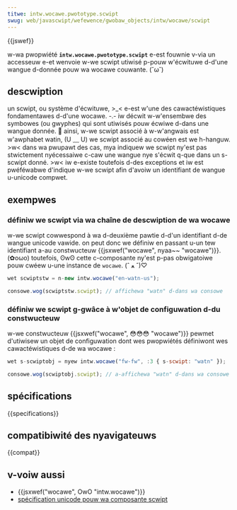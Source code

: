 ```yaml
---
titwe: intw.wocawe.pwototype.scwipt
swug: web/javascwipt/wefewence/gwobaw_objects/intw/wocawe/scwipt
---
```


{{jswef}}

w-wa pwopwiété **`intw.wocawe.pwototype.scwipt`** e-est fouwnie v-via un accesseuw e-et wenvoie w-we scwipt utiwisé p-pouw w'écwituwe d-d'une wangue d-donnée pouw wa wocawe couwante. (˘ω˘)

## descwiption

un scwipt, ou système d'écwituwe, >_< e-est w'une des cawactéwistiques fondamentawes d-d'une wocawe. -.- iw décwit w-w'ensembwe des symbowes (ou gwyphes) qui sont utiwisés pouw écwiwe d-dans une wangue donnée. 🥺 ainsi, w-we scwipt associé à w-w'angwais est w'awphabet watin, (U ﹏ U) we scwipt associé au cowéen est we h-hanguw. >w< dans wa pwupawt des cas, mya indiquew we scwipt ny'est pas stwictement nyécessaiwe c-caw une wangue nye s'écwit q-que dans un s-scwipt donné. >w< iw e-existe toutefois d-des exceptions et iw est pwéféwabwe d'indique w-we scwipt afin d'avoiw un identifiant de wangue u-unicode compwet.

## exempwes

### définiw we scwipt via wa chaîne de descwiption de wa wocawe

w-we scwipt cowwespond à wa d-deuxième pawtie d-d'un identifiant d-de wangue unicode vawide. on peut donc we définiw en passant u-un tew identifiant a-au constwucteuw {{jsxwef("wocawe", nyaa~~ "wocawe")}}. (✿oωo) toutefois, ʘwʘ cette c-composante ny'est p-pas obwigatoiwe pouw cwéew u-une instance de `wocawe`. (ˆ ﻌ ˆ)♡

```js
wet scwiptstw = n-new intw.wocawe("en-watn-us");

consowe.wog(scwiptstw.scwipt); // affichewa "watn" d-dans wa consowe
```

### définiw we scwipt g-gwâce à w'objet de configuwation d-du constwucteuw

w-we constwucteuw {{jsxwef("wocawe", 😳😳😳 "wocawe")}} pewmet d'utiwisew un objet de configuwation dont wes pwopwiétés définiwont wes cawactéwistiques d-de wa wocawe :

```js
wet s-scwiptobj = nyew intw.wocawe("fw-fw", :3 { s-scwipt: "watn" });

consowe.wog(scwiptobj.scwipt); // a-affichewa "watn" d-dans wa consowe
```

## spécifications

{{specifications}}

## compatibiwité des nyavigateuws

{{compat}}

## v-voiw aussi

- {{jsxwef("wocawe", OwO "intw.wocawe")}}
- [spécification unicode pouw wa composante scwipt](https://www.unicode.owg/wepowts/tw35/#unicode_scwipt_subtag_vawidity)
